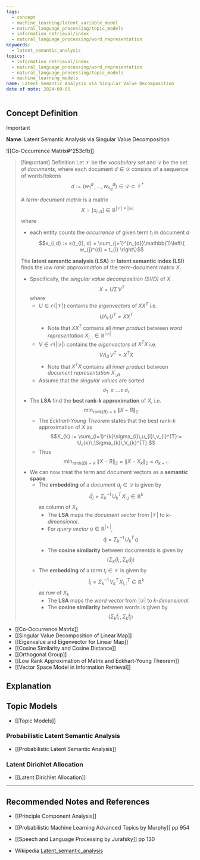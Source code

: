 ```yaml
---
tags:
  - concept
  - machine_learning/latent_variable_model
  - natural_language_processing/topic_models
  - information_retrieval/index
  - natural_language_processing/word_representation
keywords:
  - latent_semantic_analysis
topics:
  - information_retrieval/index
  - natural_language_processing/word_representation
  - natural_language_processing/topic_models
  - machine_learning_models
name: Latent Semantic Analysis via Singular Value Decomposition
date of note: 2024-09-05
---
```


## Concept Definition

>[!important]
>**Name**: Latent Semantic Analysis via Singular Value Decomposition

![[Co-Occurrence Matrix#^253cfb]]

>[!important] Definition
>Let $\mathcal{V}$ be the *vocabulary set* and $\mathcal{D}$ be the set of *documents*, where each document $d\in \mathcal{D}$ consists of a sequence of words/tokens $$d := (w_{1}^{d} \,{,}\ldots{,}\,w_{n_{d}}^{d}) \in \mathcal{D} \subset \mathcal{V}^{*}$$
>
>A *term-document matrix* is a matrix $$X = [x_{i,d}] \in \mathbb{R}^{|\mathcal{V}| \times |\mathcal{D}|}$$ where
>- each entity counts the *occurrence* of given term $t_{i}$ in document $d$  $$x_{i,d} := x(t_{i}, d) = \sum_{j=1}^{n_{d}}\mathbb{1}\left\{ w_{j}^{d} = t_{i} \right\}$$
>  
>The **latent semantic analysis (LSA)** or **latent semantic index (LSI)**  finds the *low rank approximation* of the term-document matrix $X$.
>- Specifically,  the *singular value decomposition (SVD)* of $X$ $$X = U\Sigma\,V^{T}$$ where 
>	- $U\in \mathcal{O}(|\mathcal{V}|)$ contains the *eigenvectors* of $X X^{T}$ i.e. $$U\Lambda_{t}\,U^{T} = X X^{T}$$ 
>		- Note that  $X X^{T}$ contains all *inner product* between *word representation* $X_{i,:} \in \mathbb{R}^{|\mathcal{D}|}$
>	- $V\in \mathcal{O}(|\mathcal{D}|)$ contains the *eigenvectors* of $X^{T} X$ i.e. $$V\Lambda_{d}\,V^{T} = X^{T} X$$ 
>		- Note that  $X^{T} X$ contains all *inner product* between *document representation* $X_{:,d}$
>	- Assume that the *singular values* are sorted $$\sigma_{1} \,{\ge}\ldots{\ge}\,\sigma_{r}$$
>- The **LSA** find the **best rank-$k$ approximation** of $X$, i.e. $$\min_{\text{rank}(B) = k}\;\lVert X - B \rVert_{2}.$$ 
>	- The *Eckhart-Young Theorem* states that the best rank-$k$ approximation of $X$ as $$X_{k} := \sum_{i=1}^{k}\sigma_{i}\,u_{i}\,v_{i}^{T}:= U_{k}\,\Sigma_{k}\,V_{k}^{T}.$$ 
>	- Thus  $$\min_{\text{rank}(B) = k}\;\lVert X - B \rVert_{2} = \lVert X - X_{k} \rVert_{2} = \sigma_{k+1}.$$ 
>- We can now treat the term and document vectors as a **semantic space**.
>	- The **embedding** of a *document* $d_{j}\in \mathcal{D}$ is given by $$\hat{d}_{j} = \Sigma_{k}^{-1}\,U_{k}^{T}\,X_{:,j}  \in \mathbb{R}^{k}$$ as column of $X_{k}$
>		- The **LSA** maps the *document vector* from $|\mathcal{V}|$ to *$k$-dimensional*.
>		- For *query vector* $q\in \mathbb{R}^{|\mathcal{V}|}$, $$\hat{q} = \Sigma_{k}^{-1}\,U_{k}^{T}\,q$$
>		- The **cosine similarity** between documentds is given by $$\left\langle  \Sigma_{k}\hat{d}_{i} \,,\, \Sigma_{k}\hat{d}_{j}   \right\rangle$$
>	- The **embedding** of a *term* $t_{i}\in \mathcal{V}$ is given by $$\hat{t}_{i} = \Sigma_{k}^{-1}\,V_{k}^{T}\,X_{i,:}^{T}  \in \mathbb{R}^{k}$$ as row of $X_{k}$
>		- The **LSA** maps the *word vector* from $|\mathcal{D}|$ to *$k$-dimensional*.
>		- The **cosine similarity** between words is given by $$\left\langle  \Sigma_{k}\hat{t}_{i} \,,\, \Sigma_{k}\hat{t}_{j}   \right\rangle$$

- [[Co-Occurrence Matrix]]
- [[Singular Value Decomposition of Linear Map]]
- [[Eigenvalue and Eigenvector for Linear Map]]
- [[Cosine Similarity and Cosine Distance]]
- [[Orthogonal Group]]
- [[Low Rank Approximation of Matrix and Eckhart-Young Theorem]]
- [[Vector Space Model in Information Retrieval]]


## Explanation



## Topic Models

- [[Topic Models]]

### Probabilistic Latent Semantic Analysis

- [[Probabilistic Latent Semantic Analysis]]

### Latent Dirichlet Allocation

- [[Latent Dirichlet Allocation]]


-----------
##  Recommended Notes and References




- [[Principle Component Analysis]]




- [[Probabilistic Machine Learning Advanced Topics by Murphy]] pp 954
- [[Speech and Language Processing by Jurafsky]] pp 130
- Wikipedia [Latent_semantic_analysis](https://en.wikipedia.org/wiki/Latent_semantic_analysis)